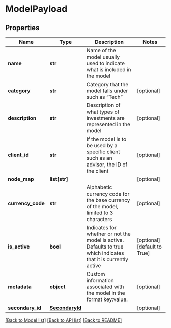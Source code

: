 # ModelPayload

## Properties
Name | Type | Description | Notes
------------ | ------------- | ------------- | -------------
**name** | **str** | Name of the model usually used to indicate what is included in the model | 
**category** | **str** | Category that the model falls under such as “Tech” | [optional] 
**description** | **str** | Description of what types of investments are represented in the model | [optional] 
**client_id** | **str** | If the model is to be used by a specific client such as an advisor, the ID of the client | [optional] 
**node_map** | **list[str]** |  | [optional] 
**currency_code** | **str** | Alphabetic currency code for the base currency of the model, limited to 3 characters | [optional] 
**is_active** | **bool** | Indicates for whether or not the model is active. Defaults to true which indicates that it is currently active | [optional] [default to True]
**metadata** | **object** | Custom information associated with the model in the format key:value. | [optional] 
**secondary_id** | [**SecondaryId**](SecondaryId.md) |  | [optional] 

[[Back to Model list]](../README.md#documentation-for-models) [[Back to API list]](../README.md#documentation-for-api-endpoints) [[Back to README]](../README.md)


